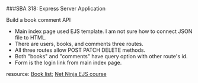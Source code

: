 ###SBA 318: Express Server Application

Build a book comment API 
- Main index page used EJS template. I am not sure how to connect JSON file to HTML.
- There are users, books, and comments three routes.
- All three routes allow POST PATCH DELETE methods.
- Both "books" and "comments" have query option with other route's id.
- Form is the login link from main index page.

resource: [Book list](https://www.goodreads.com/list/show/6.Best_Books_of_the_20th_Century); [Net Ninja EJS course](https://www.youtube.com/watch?v=yXEesONd_54)